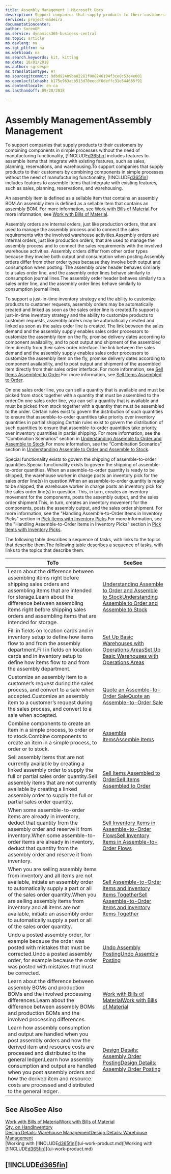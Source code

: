 ```yaml
---
title: Assembly Management | Microsoft Docs
description: Support companies that supply products to their customers by combining components in simple processes without the need of manufacturing functionality but with features to assemble items that integrate with existing features, such as sales, planning, reservations, and warehousing.
services: project-madeira
documentationcenter: 
author: SorenGP
ms.service: dynamics365-business-central
ms.topic: article
ms.devlang: na
ms.tgt_pltfrm: na
ms.workload: na
ms.search.keywords: kit, kitting
ms.date: 10/01/2018
ms.author: sgroespe
ms.translationtype: HT
ms.sourcegitcommit: 9dbd92409ba02281f008246194f3ce0c53e4e001
ms.openlocfilehash: b175e963acb513d70eecdf6deffc31e544685f91
ms.contentlocale: en-ca
ms.lasthandoff: 09/28/2018

---
```

# <a name="assembly-management"></a><span data-ttu-id="5bb26-103">Assembly Management</span><span class="sxs-lookup"><span data-stu-id="5bb26-103">Assembly Management</span></span>
<span data-ttu-id="5bb26-104">To support companies that supply products to their customers by combining components in simple processes without the need of manufacturing functionality, [!INCLUDE[d365fin](includes/d365fin_md.md)] includes features to assemble items that integrate with existing features, such as sales, planning, reservations, and warehousing.</span><span class="sxs-lookup"><span data-stu-id="5bb26-104">To support companies that supply products to their customers by combining components in simple processes without the need of manufacturing functionality, [!INCLUDE[d365fin](includes/d365fin_md.md)] includes features to assemble items that integrate with existing features, such as sales, planning, reservations, and warehousing.</span></span>  

 <span data-ttu-id="5bb26-105">An assembly item is defined as a sellable item that contains an assembly BOM.</span><span class="sxs-lookup"><span data-stu-id="5bb26-105">An assembly item is defined as a sellable item that contains an assembly BOM.</span></span> <span data-ttu-id="5bb26-106">For more information, see [Work with Bills of Material](inventory-how-work-BOMs.md).</span><span class="sxs-lookup"><span data-stu-id="5bb26-106">For more information, see [Work with Bills of Material](inventory-how-work-BOMs.md).</span></span>

 <span data-ttu-id="5bb26-107">Assembly orders are internal orders, just like production orders, that are used to manage the assembly process and to connect the sales requirements with the involved warehouse activities.</span><span class="sxs-lookup"><span data-stu-id="5bb26-107">Assembly orders are internal orders, just like production orders, that are used to manage the assembly process and to connect the sales requirements with the involved warehouse activities.</span></span> <span data-ttu-id="5bb26-108">Assembly orders differ from other order types because they involve both output and consumption when posting.</span><span class="sxs-lookup"><span data-stu-id="5bb26-108">Assembly orders differ from other order types because they involve both output and consumption when posting.</span></span> <span data-ttu-id="5bb26-109">The assembly order header behaves similarly to a sales order line, and the assembly order lines behave similarly to consumption journal lines.</span><span class="sxs-lookup"><span data-stu-id="5bb26-109">The assembly order header behaves similarly to a sales order line, and the assembly order lines behave similarly to consumption journal lines.</span></span>  

 <span data-ttu-id="5bb26-110">To support a just-in-time inventory strategy and the ability to customize products to customer requests, assembly orders may be automatically created and linked as soon as the sales order line is created.</span><span class="sxs-lookup"><span data-stu-id="5bb26-110">To support a just-in-time inventory strategy and the ability to customize products to customer requests, assembly orders may be automatically created and linked as soon as the sales order line is created.</span></span> <span data-ttu-id="5bb26-111">The link between the sales demand and the assembly supply enables sales order processors to customize the assembly item on the fly, promise delivery dates according to component availability, and to post output and shipment of the assembled item directly from their sales order interface.</span><span class="sxs-lookup"><span data-stu-id="5bb26-111">The link between the sales demand and the assembly supply enables sales order processors to customize the assembly item on the fly, promise delivery dates according to component availability, and to post output and shipment of the assembled item directly from their sales order interface.</span></span> <span data-ttu-id="5bb26-112">For more information, see [Sell Items Assembled to Order](assembly-how-to-sell-items-assembled-to-order.md).</span><span class="sxs-lookup"><span data-stu-id="5bb26-112">For more information, see [Sell Items Assembled to Order](assembly-how-to-sell-items-assembled-to-order.md).</span></span>  

 <span data-ttu-id="5bb26-113">On one sales order line, you can sell a quantity that is available and must be picked from stock together with a quantity that must be assembled to the order.</span><span class="sxs-lookup"><span data-stu-id="5bb26-113">On one sales order line, you can sell a quantity that is available and must be picked from stock together with a quantity that must be assembled to the order.</span></span> <span data-ttu-id="5bb26-114">Certain rules exist to govern the distribution of such quantities to ensure that assemble-to-order quantities take priority over inventory quantities in partial shipping.</span><span class="sxs-lookup"><span data-stu-id="5bb26-114">Certain rules exist to govern the distribution of such quantities to ensure that assemble-to-order quantities take priority over inventory quantities in partial shipping.</span></span> <span data-ttu-id="5bb26-115">For more information, see the “Combination Scenarios” section in [Understanding Assemble to Order and Assemble to Stock](assembly-assemble-to-order-or-assemble-to-stock.md).</span><span class="sxs-lookup"><span data-stu-id="5bb26-115">For more information, see the “Combination Scenarios” section in [Understanding Assemble to Order and Assemble to Stock](assembly-assemble-to-order-or-assemble-to-stock.md).</span></span>  

 <span data-ttu-id="5bb26-116">Special functionality exists to govern the shipping of assemble-to-order quantities.</span><span class="sxs-lookup"><span data-stu-id="5bb26-116">Special functionality exists to govern the shipping of assemble-to-order quantities.</span></span> <span data-ttu-id="5bb26-117">When an assemble-to-order quantity is ready to be shipped, the warehouse worker in charge posts an inventory pick for the sales order line(s) in question.</span><span class="sxs-lookup"><span data-stu-id="5bb26-117">When an assemble-to-order quantity is ready to be shipped, the warehouse worker in charge posts an inventory pick for the sales order line(s) in question.</span></span> <span data-ttu-id="5bb26-118">This, in turn, creates an inventory movement for the components, posts the assembly output, and the sales order shipment.</span><span class="sxs-lookup"><span data-stu-id="5bb26-118">This, in turn, creates an inventory movement for the components, posts the assembly output, and the sales order shipment.</span></span> <span data-ttu-id="5bb26-119">For more information, see the "Handling Assemble-to-Order Items in Inventory Picks” section in [Pick Items with Inventory Picks](warehouse-how-to-pick-items-with-inventory-picks.md).</span><span class="sxs-lookup"><span data-stu-id="5bb26-119">For more information, see the "Handling Assemble-to-Order Items in Inventory Picks” section in [Pick Items with Inventory Picks](warehouse-how-to-pick-items-with-inventory-picks.md).</span></span>

<span data-ttu-id="5bb26-120">The following table describes a sequence of tasks, with links to the topics that describe them.</span><span class="sxs-lookup"><span data-stu-id="5bb26-120">The following table describes a sequence of tasks, with links to the topics that describe them.</span></span>   

|<span data-ttu-id="5bb26-121">**To**</span><span class="sxs-lookup"><span data-stu-id="5bb26-121">**To**</span></span>|<span data-ttu-id="5bb26-122">**See**</span><span class="sxs-lookup"><span data-stu-id="5bb26-122">**See**</span></span>|  
|------------|-------------|  
|<span data-ttu-id="5bb26-123">Learn about the difference between assembling items right before shipping sales orders and assembling items that are intended for storage.</span><span class="sxs-lookup"><span data-stu-id="5bb26-123">Learn about the difference between assembling items right before shipping sales orders and assembling items that are intended for storage.</span></span>|[<span data-ttu-id="5bb26-124">Understanding Assemble to Order and Assemble to Stock</span><span class="sxs-lookup"><span data-stu-id="5bb26-124">Understanding Assemble to Order and Assemble to Stock</span></span>](assembly-assemble-to-order-or-assemble-to-stock.md)|
|<span data-ttu-id="5bb26-125">Fill in fields on location cards and in inventory setup to define how items flow to and from the assembly department.</span><span class="sxs-lookup"><span data-stu-id="5bb26-125">Fill in fields on location cards and in inventory setup to define how items flow to and from the assembly department.</span></span>|[<span data-ttu-id="5bb26-126">Set Up Basic Warehouses with Operations Areas</span><span class="sxs-lookup"><span data-stu-id="5bb26-126">Set Up Basic Warehouses with Operations Areas</span></span>](warehouse-how-to-set-up-basic-warehouses-with-operations-areas.md)|
|<span data-ttu-id="5bb26-127">Customize an assembly item to a customer’s request during the sales process, and convert to a sale when accepted.</span><span class="sxs-lookup"><span data-stu-id="5bb26-127">Customize an assembly item to a customer’s request during the sales process, and convert to a sale when accepted.</span></span>|[<span data-ttu-id="5bb26-128">Quote an Assemble-to-Order Sale</span><span class="sxs-lookup"><span data-stu-id="5bb26-128">Quote an Assemble-to-Order Sale</span></span>](assembly-how-to-quote-an-assemble-to-order-sale.md)|
|<span data-ttu-id="5bb26-129">Combine components to create an item in a simple process, to order or to stock.</span><span class="sxs-lookup"><span data-stu-id="5bb26-129">Combine components to create an item in a simple process, to order or to stock.</span></span>|[<span data-ttu-id="5bb26-130">Assemble Items</span><span class="sxs-lookup"><span data-stu-id="5bb26-130">Assemble Items</span></span>](assembly-how-to-assemble-items.md)|  
|<span data-ttu-id="5bb26-131">Sell assembly items that are not currently available by creating a linked assembly order to supply the full or partial sales order quantity.</span><span class="sxs-lookup"><span data-stu-id="5bb26-131">Sell assembly items that are not currently available by creating a linked assembly order to supply the full or partial sales order quantity.</span></span>|[<span data-ttu-id="5bb26-132">Sell Items Assembled to Order</span><span class="sxs-lookup"><span data-stu-id="5bb26-132">Sell Items Assembled to Order</span></span>](assembly-how-to-sell-items-assembled-to-order.md)|
|<span data-ttu-id="5bb26-133">When some assemble-to-order items are already in inventory, deduct that quantity from the assembly order and reserve it from inventory.</span><span class="sxs-lookup"><span data-stu-id="5bb26-133">When some assemble-to-order items are already in inventory, deduct that quantity from the assembly order and reserve it from inventory.</span></span>|[<span data-ttu-id="5bb26-134">Sell Inventory Items in Assemble-to-Order Flows</span><span class="sxs-lookup"><span data-stu-id="5bb26-134">Sell Inventory Items in Assemble-to-Order Flows</span></span>](assembly-how-to-sell-inventory-items-in-assemble-to-order-flows.md)|  
|<span data-ttu-id="5bb26-135">When you are selling assembly items from inventory and all items are not available, initiate an assembly order to automatically supply a part or all of the sales order quantity.</span><span class="sxs-lookup"><span data-stu-id="5bb26-135">When you are selling assembly items from inventory and all items are not available, initiate an assembly order to automatically supply a part or all of the sales order quantity.</span></span>|[<span data-ttu-id="5bb26-136">Sell Assemble-to-Order Items and Inventory Items Together</span><span class="sxs-lookup"><span data-stu-id="5bb26-136">Sell Assemble-to-Order Items and Inventory Items Together</span></span>](assembly-how-to-sell-assemble-to-order-items-and-inventory-items-together.md)|
|<span data-ttu-id="5bb26-137">Undo a posted assembly order, for example because the order was posted with mistakes that must be corrected.</span><span class="sxs-lookup"><span data-stu-id="5bb26-137">Undo a posted assembly order, for example because the order was posted with mistakes that must be corrected.</span></span>|[<span data-ttu-id="5bb26-138">Undo Assembly Posting</span><span class="sxs-lookup"><span data-stu-id="5bb26-138">Undo Assembly Posting</span></span>](assembly-how-to-undo-assembly-posting.md)|
|<span data-ttu-id="5bb26-139">Learn about the difference between assembly BOMs and production BOMs and the involved processing differences.</span><span class="sxs-lookup"><span data-stu-id="5bb26-139">Learn about the difference between assembly BOMs and production BOMs and the involved processing differences.</span></span>|[<span data-ttu-id="5bb26-140">Work with Bills of Material</span><span class="sxs-lookup"><span data-stu-id="5bb26-140">Work with Bills of Material</span></span>](inventory-how-work-BOMs.md)|
|<span data-ttu-id="5bb26-141">Learn how assembly consumption and output are handled when you post assembly orders and how the derived item and resource costs are processed and distributed to the general ledger.</span><span class="sxs-lookup"><span data-stu-id="5bb26-141">Learn how assembly consumption and output are handled when you post assembly orders and how the derived item and resource costs are processed and distributed to the general ledger.</span></span>|[<span data-ttu-id="5bb26-142">Design Details: Assembly Order Posting</span><span class="sxs-lookup"><span data-stu-id="5bb26-142">Design Details: Assembly Order Posting</span></span>](design-details-assembly-order-posting.md)|  

## <a name="see-also"></a><span data-ttu-id="5bb26-143">See Also</span><span class="sxs-lookup"><span data-stu-id="5bb26-143">See Also</span></span>  
[<span data-ttu-id="5bb26-144">Work with Bills of Material</span><span class="sxs-lookup"><span data-stu-id="5bb26-144">Work with Bills of Material</span></span>](inventory-how-work-BOMs.md)  
[<span data-ttu-id="5bb26-145">Qty. on Hand</span><span class="sxs-lookup"><span data-stu-id="5bb26-145">Inventory</span></span>](inventory-manage-inventory.md)  
[<span data-ttu-id="5bb26-146">Design Details: Warehouse Management</span><span class="sxs-lookup"><span data-stu-id="5bb26-146">Design Details: Warehouse Management</span></span>](design-details-warehouse-management.md)  
<span data-ttu-id="5bb26-147">[Working with [!INCLUDE[d365fin](includes/d365fin_md.md)]](ui-work-product.md)</span><span class="sxs-lookup"><span data-stu-id="5bb26-147">[Working with [!INCLUDE[d365fin](includes/d365fin_md.md)]](ui-work-product.md)</span></span>

## [!INCLUDE[d365fin](includes/free_trial_md.md)]  
 


